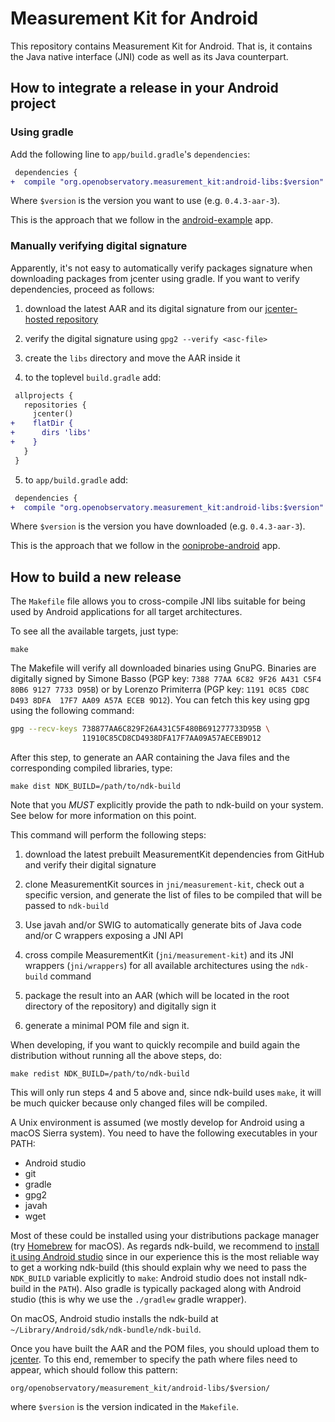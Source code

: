# Measurement Kit for Android

This repository contains Measurement Kit for Android. That is, it contains
the Java native interface (JNI) code as well as its Java counterpart.

## How to integrate a release in your Android project

### Using gradle

Add the following line to `app/build.gradle`'s `dependencies`:

```diff
 dependencies {
+  compile "org.openobservatory.measurement_kit:android-libs:$version"
```

Where `$version` is the version you want to use (e.g. `0.4.3-aar-3`).

This is the approach that we follow in the [android-example](
https://github.com/measurement-kit/android-example) app.

### Manually verifying digital signature

Apparently, it's not easy to automatically verify packages signature when
downloading packages from jcenter using gradle. If you want to verify
dependencies, proceed as follows:

1. download the latest AAR and its digital signature from our
   [jcenter-hosted repository](https://dl.bintray.com/measurement-kit/android/org/openobservatory/measurement_kit/android-libs/)

2. verify the digital signature using `gpg2 --verify <asc-file>`

3. create the `libs` directory and move the AAR inside it

4. to the toplevel `build.gradle` add:

```diff
 allprojects {
   repositories {
     jcenter()
+    flatDir {
+      dirs 'libs'
+    }
   }
 }
```

5. to `app/build.gradle` add:

```diff
 dependencies {
+  compile "org.openobservatory.measurement_kit:android-libs:$version"
```

Where `$version` is the version you have downloaded (e.g. `0.4.3-aar-3`).

This is the approach that we follow in the [ooniprobe-android](
https://github.com/TheTorProject/ooniprobe-android) app.

## How to build a new release

The `Makefile` file allows you to cross-compile JNI libs suitable for being
used by Android applications for all target architectures.

To see all the available targets, just type:

```
make
```

The Makefile will verify all downloaded binaries using GnuPG. Binaries are
digitally signed by Simone Basso
(PGP key: `7388 77AA 6C82 9F26 A431 C5F4 80B6 9127 7733 D95B`) or
by Lorenzo Primiterra
(PGP key: `1191 0C85 CD8C D493 8DFA  17F7 AA09 A57A ECEB 9D12`). You can
fetch this key using gpg using the following command:

```bash
gpg --recv-keys 738877AA6C829F26A431C5F480B691277733D95B \
                11910C85CD8CD4938DFA17F7AA09A57AECEB9D12
```

After this step, to generate an AAR containing the Java files and the
corresponding compiled libraries, type:

```
make dist NDK_BUILD=/path/to/ndk-build
```

Note that you *MUST* explicitly provide the path to ndk-build on your
system. See below for more information on this point.

This command will perform the following steps:

1. download the latest prebuilt MeasurementKit dependencies from GitHub
   and verify their digital signature

2. clone MeasurementKit sources in `jni/measurement-kit`, check out a
   specific version, and generate the list of files to be compiled that
   will be passed to `ndk-build`

3. Use javah and/or SWIG to automatically generate bits of Java code
   and/or C wrappers exposing a JNI API

4. cross compile MeasurementKit (`jni/measurement-kit`) and its JNI
   wrappers (`jni/wrappers`) for all available architectures using
   the `ndk-build` command

5. package the result into an AAR (which will be located in the root
   directory of the repository) and digitally sign it

6. generate a minimal POM file and sign it.

When developing, if you want to quickly recompile and build again the
distribution without running all the above steps, do:

```
make redist NDK_BUILD=/path/to/ndk-build
```

This will only run steps 4 and 5 above and, since ndk-build uses `make`,
it will be much quicker because only changed files will be compiled.

A Unix environment is assumed (we mostly develop for Android using a
macOS Sierra system). You need to have the following executables
in your PATH:

- Android studio
- git
- gradle
- gpg2
- javah
- wget

Most of these could be installed using your distributions package
manager (try [Homebrew](http://brew.sh/) for macOS). As regards ndk-build,
we recommend to [install it using Android studio](
https://developer.android.com/ndk/guides/index.html#download-ndk)
since in our experience this is the most reliable way to get a
working ndk-build (this should explain why we need to pass the
`NDK_BUILD` variable explicitly to `make`: Android studio does
not install ndk-build in the `PATH`). Also gradle is typically
packaged along with Android studio (this is why we use the
`./gradlew` gradle wrapper).

On macOS, Android studio installs
the ndk-build at `~/Library/Android/sdk/ndk-bundle/ndk-build`.

Once you have built the AAR and the POM files, you should upload them to
[jcenter](https://bintray.com/measurement-kit/android/android-libs). To this
end, remember to specify the path where files need to appear, which should
follow this pattern:

```
org/openobservatory/measurement_kit/android-libs/$version/
```

where `$version` is the version indicated in the `Makefile`.
